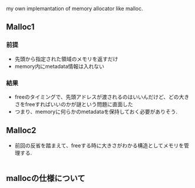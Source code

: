 my own implemantation of memory allocator like malloc.

## Malloc1
### 前提
* 先頭から指定された領域のメモリを返すだけ
* memory内にmetadata情報は入れない
### 結果
* freeのタイミングで、先頭アドレスが渡されるのはいいんだけど、どの大きさをfreeすればいいのかが謎という問題に直面した
* つまり、memoryに何らかのmetadataを保持しておく必要がありそう.


## Malloc2
* 前回の反省を踏まえて、freeする時に大きさがわかる構造としてメモリを管理する.
```

```

## mallocの仕様について
